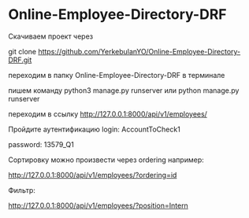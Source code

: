 # Online-Employee-Directory-DRF
Скачиваем проект через

git clone https://github.com/YerkebulanYO/Online-Employee-Directory-DRF.git

переходим в папку Online-Employee-Directory-DRF в терминале

пишем команду python3 manage.py runserver или python manage.py runserver

переходим в ссылку http://127.0.0.1:8000/api/v1/employees/

Пройдите аутентификацию 
login: AccountToCheck1

password: 13579_Q1

Сортировку можно произвести через ordering например:

http://127.0.0.1:8000/api/v1/employees/?ordering=id

Фильтр:

http://127.0.0.1:8000/api/v1/employees/?position=Intern
